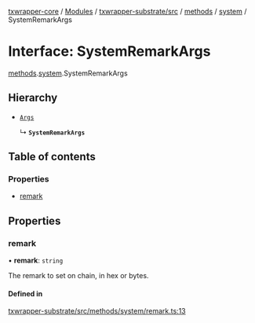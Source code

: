 [txwrapper-core](../README.md) / [Modules](../modules.md) / [txwrapper-substrate/src](../modules/txwrapper_substrate_src.md) / [methods](../modules/txwrapper_substrate_src.methods.md) / [system](../modules/txwrapper_substrate_src.methods.system.md) / SystemRemarkArgs

# Interface: SystemRemarkArgs

[methods](../modules/txwrapper_substrate_src.methods.md).[system](../modules/txwrapper_substrate_src.methods.system.md).SystemRemarkArgs

## Hierarchy

- [`Args`](../modules/txwrapper_core_src.md#args)

  ↳ **`SystemRemarkArgs`**

## Table of contents

### Properties

- [remark](txwrapper_substrate_src.methods.system.SystemRemarkArgs.md#remark)

## Properties

### remark

• **remark**: `string`

The remark to set on chain, in hex or bytes.

#### Defined in

[txwrapper-substrate/src/methods/system/remark.ts:13](https://github.com/paritytech/txwrapper-core/blob/a0283d9/packages/txwrapper-substrate/src/methods/system/remark.ts#L13)
